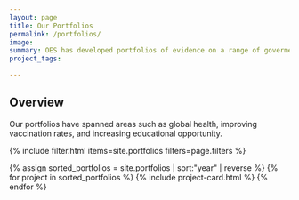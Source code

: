 ```yaml
---
layout: page
title: Our Portfolios
permalink: /portfolios/
image:
summary: OES has developed portfolios of evidence on a range of goverment-wide priorities. 
project_tags:

---
```



## Overview
Our portfolios have spanned areas such as global health, improving vaccination rates, and increasing educational opportunity. 

{% include filter.html items=site.portfolios filters=page.filters %}
<div class="margin-top-4">
  <div class="grid-row grid-gap">
    {% assign sorted_portfolios = site.portfolios | sort:"year" | reverse %}
    {% for project in sorted_portfolios %}
      {% include project-card.html %}
    {% endfor %}
  </div>
</div>
